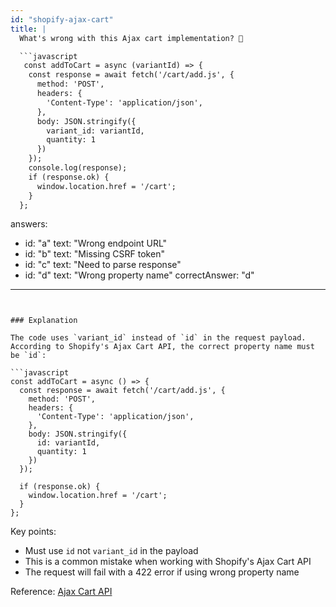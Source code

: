 ```yaml
---
id: "shopify-ajax-cart"
title: |
  What's wrong with this Ajax cart implementation? 🛒

  ```javascript
   const addToCart = async (variantId) => {
    const response = await fetch('/cart/add.js', {
      method: 'POST',
      headers: {
        'Content-Type': 'application/json',
      },
      body: JSON.stringify({
        variant_id: variantId,
        quantity: 1
      })
    });
    console.log(response);
    if (response.ok) {
      window.location.href = '/cart';
    }
  };
  ```
answers:
  - id: "a"
    text: "Wrong endpoint URL"
  - id: "b"
    text: "Missing CSRF token"
  - id: "c"
    text: "Need to parse response"
  - id: "d"
    text: "Wrong property name"
correctAnswer: "d"
---
```


### Explanation

The code uses `variant_id` instead of `id` in the request payload. According to Shopify's Ajax Cart API, the correct property name must be `id`:

```javascript
const addToCart = async () => {
  const response = await fetch('/cart/add.js', {
    method: 'POST',
    headers: {
      'Content-Type': 'application/json',
    },
    body: JSON.stringify({
      id: variantId,
      quantity: 1
    })
  });

  if (response.ok) {
    window.location.href = '/cart';
  }
};
```

Key points:
- Must use `id` not `variant_id` in the payload
- This is a common mistake when working with Shopify's Ajax Cart API
- The request will fail with a 422 error if using wrong property name

Reference: [Ajax Cart API](https://shopify.dev/api/ajax/reference/cart) 